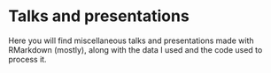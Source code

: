 # Talks and presentations

Here you will find miscellaneous talks and presentations made with RMarkdown (mostly), along with the data I used and the code used to process it.

